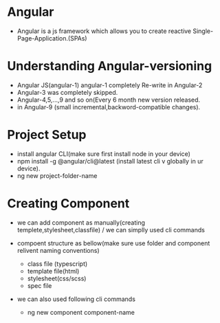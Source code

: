 # Angular
- Angular is a js framework which allows you to create reactive Single-Page-Application.(SPAs)

# Understanding Angular-versioning
- Angular JS(angular-1) angular-1 completely Re-write in Angular-2
- Angular-3 was completely skipped.
- Angular-4,5,...,9 and so on(Every 6 month new version released.
- in Angular-9 (small incremental,backword-compatible changes).

# Project Setup
- install angular CLI(make sure first install node in your device)
- npm install -g @angular/cli@latest (install latest cli v globally in ur device).
- ng new project-folder-name

# Creating Component
- we can add component as manually(creating templete,stylesheet,classfile) / we can simplly used cli commands
- compoent structure as bellow(make sure use folder and component relivent naming conventions)
    - class file (typescript)
    - template file(html)
    - stylesheet(css/scss)
    - spec file

- we can also used following cli commands
    - ng new component component-name
